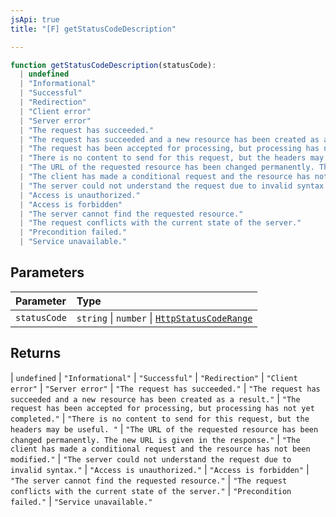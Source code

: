 ```yaml
---
jsApi: true
title: "[F] getStatusCodeDescription"

---
```

```ts
function getStatusCodeDescription(statusCode): 
  | undefined
  | "Informational"
  | "Successful"
  | "Redirection"
  | "Client error"
  | "Server error"
  | "The request has succeeded."
  | "The request has succeeded and a new resource has been created as a result."
  | "The request has been accepted for processing, but processing has not yet completed."
  | "There is no content to send for this request, but the headers may be useful. "
  | "The URL of the requested resource has been changed permanently. The new URL is given in the response."
  | "The client has made a conditional request and the resource has not been modified."
  | "The server could not understand the request due to invalid syntax."
  | "Access is unauthorized."
  | "Access is forbidden"
  | "The server cannot find the requested resource."
  | "The request conflicts with the current state of the server."
  | "Precondition failed."
  | "Service unavailable."
```

## Parameters

| Parameter | Type |
| :------ | :------ |
| `statusCode` | `string` \| `number` \| [`HttpStatusCodeRange`](../interfaces/HttpStatusCodeRange.md) |

## Returns

  \| `undefined`
  \| `"Informational"`
  \| `"Successful"`
  \| `"Redirection"`
  \| `"Client error"`
  \| `"Server error"`
  \| `"The request has succeeded."`
  \| `"The request has succeeded and a new resource has been created as a result."`
  \| `"The request has been accepted for processing, but processing has not yet completed."`
  \| `"There is no content to send for this request, but the headers may be useful. "`
  \| `"The URL of the requested resource has been changed permanently. The new URL is given in the response."`
  \| `"The client has made a conditional request and the resource has not been modified."`
  \| `"The server could not understand the request due to invalid syntax."`
  \| `"Access is unauthorized."`
  \| `"Access is forbidden"`
  \| `"The server cannot find the requested resource."`
  \| `"The request conflicts with the current state of the server."`
  \| `"Precondition failed."`
  \| `"Service unavailable."`

